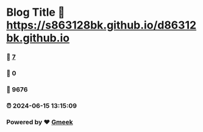 # Blog Title :link: https://s863128bk.github.io/d86312bk.github.io 
### :page_facing_up: [7](https://s863128bk.github.io/d86312bk.github.io/tag.html) 
### :speech_balloon: 0 
### :hibiscus: 9676 
### :alarm_clock: 2024-06-15 13:15:09 
### Powered by :heart: [Gmeek](https://github.com/Meekdai/Gmeek)

